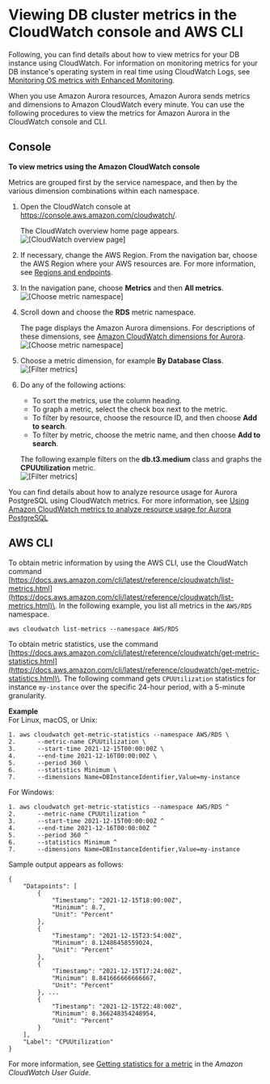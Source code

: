# Viewing DB cluster metrics in the CloudWatch console and AWS CLI<a name="metrics_dimensions"></a>

Following, you can find details about how to view metrics for your DB instance using CloudWatch\. For information on monitoring metrics for your DB instance's operating system in real time using CloudWatch Logs, see [Monitoring OS metrics with Enhanced Monitoring](USER_Monitoring.OS.md)\.

When you use Amazon Aurora resources, Amazon Aurora sends metrics and dimensions to Amazon CloudWatch every minute\. You can use the following procedures to view the metrics for Amazon Aurora in the CloudWatch console and CLI\.

## Console<a name="metrics_dimensions.console"></a>

**To view metrics using the Amazon CloudWatch console**

Metrics are grouped first by the service namespace, and then by the various dimension combinations within each namespace\.

1. Open the CloudWatch console at [https://console\.aws\.amazon\.com/cloudwatch/](https://console.aws.amazon.com/cloudwatch/)\.

   The CloudWatch overview home page appears\.  
![\[CloudWatch overview page\]](http://docs.aws.amazon.com/AmazonRDS/latest/AuroraUserGuide/images/monitoring-overviewpage-console2.png)

1. If necessary, change the AWS Region\. From the navigation bar, choose the AWS Region where your AWS resources are\. For more information, see [Regions and endpoints](https://docs.aws.amazon.com/general/latest/gr/rande.html)\.

1. In the navigation pane, choose **Metrics** and then **All metrics**\.  
![\[Choose metric namespace\]](http://docs.aws.amazon.com/AmazonRDS/latest/AuroraUserGuide/images/cw-all-metrics.png)

1. Scroll down and choose the **RDS** metric namespace\.

   The page displays the Amazon Aurora dimensions\. For descriptions of these dimensions, see [Amazon CloudWatch dimensions for Aurora](dimensions.md)\.  
![\[Choose metric namespace\]](http://docs.aws.amazon.com/AmazonRDS/latest/AuroraUserGuide/images/rds-monitoring-01.png)

1. Choose a metric dimension, for example **By Database Class**\.  
![\[Filter metrics\]](http://docs.aws.amazon.com/AmazonRDS/latest/AuroraUserGuide/images/metrics-by-instance-class.png)

1. Do any of the following actions:
   + To sort the metrics, use the column heading\.
   + To graph a metric, select the check box next to the metric\.
   + To filter by resource, choose the resource ID, and then choose **Add to search**\.
   + To filter by metric, choose the metric name, and then choose **Add to search**\.

   The following example filters on the **db\.t3\.medium** class and graphs the **CPUUtilization** metric\.  
![\[Filter metrics\]](http://docs.aws.amazon.com/AmazonRDS/latest/AuroraUserGuide/images/rds-monitoring-03.png)

You can find details about how to analyze resource usage for Aurora PostgreSQL using CloudWatch metrics\. For more information, see [Using Amazon CloudWatch metrics to analyze resource usage for Aurora PostgreSQL](AuroraPostgreSQL_AnayzeResourceUsage.md) 

## AWS CLI<a name="metrics_dimensions.CLI"></a>

To obtain metric information by using the AWS CLI, use the CloudWatch command [https://docs.aws.amazon.com/cli/latest/reference/cloudwatch/list-metrics.html](https://docs.aws.amazon.com/cli/latest/reference/cloudwatch/list-metrics.html)\. In the following example, you list all metrics in the `AWS/RDS` namespace\.

```
aws cloudwatch list-metrics --namespace AWS/RDS
```

To obtain metric statistics, use the command [https://docs.aws.amazon.com/cli/latest/reference/cloudwatch/get-metric-statistics.html](https://docs.aws.amazon.com/cli/latest/reference/cloudwatch/get-metric-statistics.html)\. The following command gets `CPUUtilization` statistics for instance `my-instance` over the specific 24\-hour period, with a 5\-minute granularity\.

**Example**  
For Linux, macOS, or Unix:  

```
1. aws cloudwatch get-metric-statistics --namespace AWS/RDS \
2.      --metric-name CPUUtilization \
3.      --start-time 2021-12-15T00:00:00Z \
4.      --end-time 2021-12-16T00:00:00Z \
5.      --period 360 \
6.      --statistics Minimum \
7.      --dimensions Name=DBInstanceIdentifier,Value=my-instance
```
For Windows:  

```
1. aws cloudwatch get-metric-statistics --namespace AWS/RDS ^
2.      --metric-name CPUUtilization ^
3.      --start-time 2021-12-15T00:00:00Z ^
4.      --end-time 2021-12-16T00:00:00Z ^
5.      --period 360 ^
6.      --statistics Minimum ^
7.      --dimensions Name=DBInstanceIdentifier,Value=my-instance
```
Sample output appears as follows:  

```
{
    "Datapoints": [
        {
            "Timestamp": "2021-12-15T18:00:00Z", 
            "Minimum": 8.7, 
            "Unit": "Percent"
        }, 
        {
            "Timestamp": "2021-12-15T23:54:00Z", 
            "Minimum": 8.12486458559024, 
            "Unit": "Percent"
        }, 
        {
            "Timestamp": "2021-12-15T17:24:00Z", 
            "Minimum": 8.841666666666667, 
            "Unit": "Percent"
        }, ...
        {
            "Timestamp": "2021-12-15T22:48:00Z", 
            "Minimum": 8.366248354248954, 
            "Unit": "Percent"
        }
    ], 
    "Label": "CPUUtilization"
}
```
For more information, see [Getting statistics for a metric](https://docs.aws.amazon.com/AmazonCloudWatch/latest/monitoring/getting-metric-statistics.html) in the *Amazon CloudWatch User Guide*\.